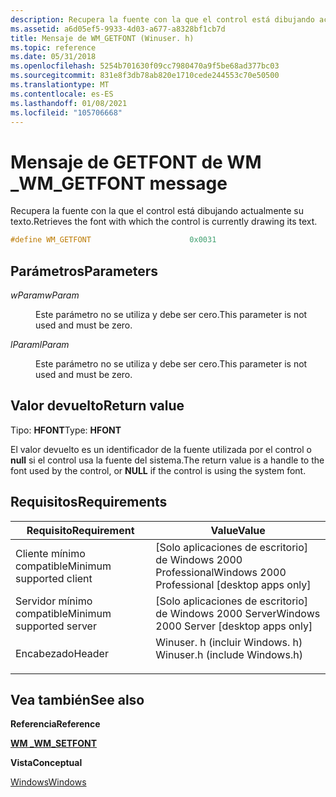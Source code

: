 ```yaml
---
description: Recupera la fuente con la que el control está dibujando actualmente su texto.
ms.assetid: a6d05ef5-9933-4d03-a677-a8328bf1cb7d
title: Mensaje de WM_GETFONT (Winuser. h)
ms.topic: reference
ms.date: 05/31/2018
ms.openlocfilehash: 5254b701630f09cc7980470a9f5be68ad377bc03
ms.sourcegitcommit: 831e8f3db78ab820e1710cede244553c70e50500
ms.translationtype: MT
ms.contentlocale: es-ES
ms.lasthandoff: 01/08/2021
ms.locfileid: "105706668"
---
```

# <a name="wm_getfont-message"></a><span data-ttu-id="48ff9-103">Mensaje de GETFONT de WM \_</span><span class="sxs-lookup"><span data-stu-id="48ff9-103">WM\_GETFONT message</span></span>

<span data-ttu-id="48ff9-104">Recupera la fuente con la que el control está dibujando actualmente su texto.</span><span class="sxs-lookup"><span data-stu-id="48ff9-104">Retrieves the font with which the control is currently drawing its text.</span></span>


```C++
#define WM_GETFONT                      0x0031
```



## <a name="parameters"></a><span data-ttu-id="48ff9-105">Parámetros</span><span class="sxs-lookup"><span data-stu-id="48ff9-105">Parameters</span></span>

<dl> <dt>

<span data-ttu-id="48ff9-106">*wParam*</span><span class="sxs-lookup"><span data-stu-id="48ff9-106">*wParam*</span></span> 
</dt> <dd>

<span data-ttu-id="48ff9-107">Este parámetro no se utiliza y debe ser cero.</span><span class="sxs-lookup"><span data-stu-id="48ff9-107">This parameter is not used and must be zero.</span></span>

</dd> <dt>

<span data-ttu-id="48ff9-108">*lParam*</span><span class="sxs-lookup"><span data-stu-id="48ff9-108">*lParam*</span></span> 
</dt> <dd>

<span data-ttu-id="48ff9-109">Este parámetro no se utiliza y debe ser cero.</span><span class="sxs-lookup"><span data-stu-id="48ff9-109">This parameter is not used and must be zero.</span></span>

</dd> </dl>

## <a name="return-value"></a><span data-ttu-id="48ff9-110">Valor devuelto</span><span class="sxs-lookup"><span data-stu-id="48ff9-110">Return value</span></span>

<span data-ttu-id="48ff9-111">Tipo: **HFONT**</span><span class="sxs-lookup"><span data-stu-id="48ff9-111">Type: **HFONT**</span></span>

<span data-ttu-id="48ff9-112">El valor devuelto es un identificador de la fuente utilizada por el control o **null** si el control usa la fuente del sistema.</span><span class="sxs-lookup"><span data-stu-id="48ff9-112">The return value is a handle to the font used by the control, or **NULL** if the control is using the system font.</span></span>

## <a name="requirements"></a><span data-ttu-id="48ff9-113">Requisitos</span><span class="sxs-lookup"><span data-stu-id="48ff9-113">Requirements</span></span>



| <span data-ttu-id="48ff9-114">Requisito</span><span class="sxs-lookup"><span data-stu-id="48ff9-114">Requirement</span></span> | <span data-ttu-id="48ff9-115">Value</span><span class="sxs-lookup"><span data-stu-id="48ff9-115">Value</span></span> |
|-------------------------------------|----------------------------------------------------------------------------------------------------------|
| <span data-ttu-id="48ff9-116">Cliente mínimo compatible</span><span class="sxs-lookup"><span data-stu-id="48ff9-116">Minimum supported client</span></span><br/> | <span data-ttu-id="48ff9-117">\[Solo aplicaciones de escritorio\] de Windows 2000 Professional</span><span class="sxs-lookup"><span data-stu-id="48ff9-117">Windows 2000 Professional \[desktop apps only\]</span></span><br/>                                               |
| <span data-ttu-id="48ff9-118">Servidor mínimo compatible</span><span class="sxs-lookup"><span data-stu-id="48ff9-118">Minimum supported server</span></span><br/> | <span data-ttu-id="48ff9-119">\[Solo aplicaciones de escritorio\] de Windows 2000 Server</span><span class="sxs-lookup"><span data-stu-id="48ff9-119">Windows 2000 Server \[desktop apps only\]</span></span><br/>                                                     |
| <span data-ttu-id="48ff9-120">Encabezado</span><span class="sxs-lookup"><span data-stu-id="48ff9-120">Header</span></span><br/>                   | <dl> <span data-ttu-id="48ff9-121"><dt>Winuser. h (incluir Windows. h)</dt></span><span class="sxs-lookup"><span data-stu-id="48ff9-121"><dt>Winuser.h (include Windows.h)</dt></span></span> </dl> |



## <a name="see-also"></a><span data-ttu-id="48ff9-122">Vea también</span><span class="sxs-lookup"><span data-stu-id="48ff9-122">See also</span></span>

<dl> <dt>

<span data-ttu-id="48ff9-123">**Referencia**</span><span class="sxs-lookup"><span data-stu-id="48ff9-123">**Reference**</span></span>
</dt> <dt>

[<span data-ttu-id="48ff9-124">**WM \_**</span><span class="sxs-lookup"><span data-stu-id="48ff9-124">**WM\_SETFONT**</span></span>](wm-setfont.md)
</dt> <dt>

<span data-ttu-id="48ff9-125">**Vista**</span><span class="sxs-lookup"><span data-stu-id="48ff9-125">**Conceptual**</span></span>
</dt> <dt>

[<span data-ttu-id="48ff9-126">Windows</span><span class="sxs-lookup"><span data-stu-id="48ff9-126">Windows</span></span>](windows.md)
</dt> </dl>

 

 




